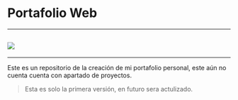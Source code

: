 # **Portafolio Web**

---

## ![](https://i.ibb.co/hHRgT2Z/Captura-de-pantalla-2021-10-29-103055.png)

---

Este es un repositorio de la creación de mi portafolio personal, este aún no cuenta cuenta con apartado de proyectos.

> Esta es solo la primera versión, en futuro sera actulizado.
